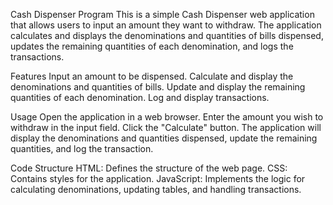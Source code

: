 Cash Dispenser Program
This is a simple Cash Dispenser web application that allows users to input an amount they want to withdraw. The application calculates and displays the denominations and quantities of bills dispensed, updates the remaining quantities of each denomination, and logs the transactions.

Features
Input an amount to be dispensed.
Calculate and display the denominations and quantities of bills.
Update and display the remaining quantities of each denomination.
Log and display transactions.

Usage
Open the application in a web browser.
Enter the amount you wish to withdraw in the input field.
Click the "Calculate" button.
The application will display the denominations and quantities dispensed, update the remaining quantities, and log the transaction.

Code Structure
HTML: Defines the structure of the web page.
CSS: Contains styles for the application.
JavaScript: Implements the logic for calculating denominations, updating tables, and handling transactions.